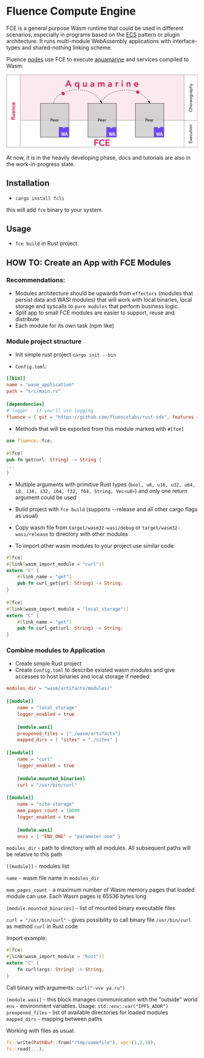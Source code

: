 # Fluence Compute Engine

FCE is a general purpose Wasm runtime that could be used in different scenarios, especially in programs based on the [ECS](https://en.wikipedia.org/wiki/Entity_component_system) pattern or plugin architecture. It runs multi-module WebAssembly applications with interface-types and shared-nothing linking scheme.

Fluence [nodes](https://github.com/fluencelabs/fluence) use FCE to execute [aquamarine](https://github.com/fluencelabs/aquamarine) and services compiled to Wasm:

<p width="100%">
<img alt="fluence stack" align="center" src="images/fluence_stack_overview.png"/>
</p>

At now, it is in the heavily developing phase, docs and tutorials are also in the work-in-progress state.

## Installation
- `cargo install fcli`

this will add `fce` binary to your system.

## Usage
- `fce build` in Rust project

## HOW TO: Create an App with FCE Modules

### Recommendations:

- Modules architecture should be upwards from `effectors` (modules that persist data and WASI modules) that will work with local binaries, local storage and syscalls to `pure modules` that perform business logic.
- Split app to small FCE modules are easier to support, reuse and distribute
- Each module for its own task (npm like)

### Module project structure

- Init simple rust project `cargo init --bin`

- `Config.toml`:
```toml
[[bin]]
name = "wasm_application"
path = "src/main.rs"

[dependencies]
# logger - if you'll use logging
fluence = { git = "https://github.com/fluencelabs/rust-sdk", features = ["logger"] }
```

- Methods that will be exported from this module marked with `#[fce]`
```rust
use fluence::fce;

#[fce]
pub fn get(url: String) -> String {
...
}
```
- Multiple arguments with primitive Rust types (`bool, u8, u16, u32, u64, i8, i16, i32, i64, f32, f64, String, Vec<u8>`) and only one return argument could be used

- Build project with `fce build` (supports --release and all other cargo flags as usual)

- Copy wasm file from `target/wasm32-wasi/debug` or `target/wasm32-wasi/release` to directory with other modules

- To import other wasm modules to your project use similar code:
```rust
#[fce]
#[link(wasm_import_module = "curl")]
extern "C" {
    #[link_name = "get"]
    pub fn curl_get(url: String) -> String;
}

#[fce]
#[link(wasm_import_module = "local_storage")]
extern "C" {
    #[link_name = "get"]
    pub fn curl_get(url: String) -> String;
}
``` 

### Combine modules to Application

- Create simple Rust project
- Create `Config.toml` to describe existed wasm modules and give accesses to host binaries and local storage if needed:
```toml
modules_dir = "wasm/artifacts/modules/"

[[module]]
    name = "local_storage"
    logger_enabled = true

    [module.wasi]
    preopened_files = ["./wasm/artifacts"]
    mapped_dirs = { "sites" = "./sites" }

[[module]]
    name = "curl"
    logger_enabled = true

    [module.mounted_binaries]
    curl = "/usr/bin/curl"

[[module]]
    name = "site-storage"
    mem_pages_count = 10000
    logger_enabled = true

    [module.wasi]
    envs = { "ENV_ONE" = "parameter-one" }
```

`modules_dir` - path to directory with all modules. All subsequent paths will be relative to this path

`[[module]]` - modules list

`name` - wasm file name in `modules_dir`

`mem_pages_count` - a maximum number of Wasm memory pages that loaded module can use. Each Wasm pages is 65536 bytes long

`[module.mounted_binaries]` - list of mounted binary executable files

`curl = "/usr/bin/curl"` - gives possibility to call binary file `/usr/bin/curl` as method `curl` in Rust code

Import example:
```rust
#[fce]
#[link(wasm_import_module = "host")]
extern "C" {
    fn curl(args: String) -> String;
}
```

Call binary with arguments: `curl("-vvv ya.ru")`

`[module.wasi]` - this block manages communication with the "outside" world
`env` - environment variables. Usage: `std::env::var("IPFS_ADDR")`
`preopened_files` - list of available directories for loaded modules
`mapped_dirs` - mapping between paths

Working with files as usual:
```rust
fs::write(PathBuf::from("/tmp/somefile"), vec!(1,2,3));
fs::read(...);
```
